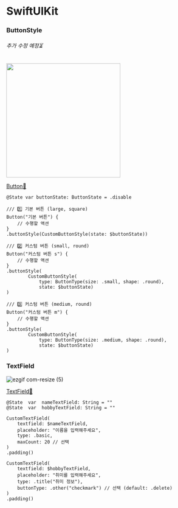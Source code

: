 # SwiftUIKit


### ButtonStyle
###### 추가 수정 예정⏳
<img src="https://github.com/yangsubinn/SwiftUIKit/assets/81167570/4427bacb-cf16-4690-b1ee-e5e94a86eb90" width=300 />

[Button📂](https://github.com/yangsubinn/SwiftUIKit/tree/master/SwiftUIKit/SwiftUIKit/DesignSystem/View/Button)

```
@State var buttonState: ButtonState = .disable

/// 1️⃣ 기본 버튼 (large, square)
Button("기본 버튼") {
	// 수행할 액션
}
.buttonStyle(CustomButtonStyle(state: $buttonState))

/// 2️⃣ 커스텀 버튼 (small, round)
Button("커스텀 버튼 s") {
	// 수행할 액션
}
.buttonStyle(
		CustomButtonStyle(
			type: ButtonType(size: .small, shape: .round), 
			state: $buttonState)
)

/// 3️⃣ 커스텀 버튼 (medium, round)
Button("커스텀 버튼 m") {
	// 수행할 액션
}
.buttonStyle(
		CustomButtonStyle(
			type: ButtonType(size: .medium, shape: .round), 
			state: $buttonState)
)

```




### TextField
![ezgif com-resize (5)](https://github.com/yangsubinn/SwiftUIKit/assets/81167570/143fb923-8a41-4ab7-ae6f-004e50432f9f)

[TextField📂](https://github.com/yangsubinn/SwiftUIKit/tree/master/SwiftUIKit/SwiftUIKit/DesignSystem/View/TextField)


```
@State  var  nameTextField: String = ""
@State  var  hobbyTextField: String = ""

CustomTextField(
	textfield: $nameTextField, 
	placeholder: "이름을 입력해주세요", 
	type: .basic,
	maxCount: 20 // 선택
)
.padding()

CustomTextField(
	textfield: $hobbyTextField, 
	placeholder: "취미를 입력해주세요", 
	type: .title("취미 정보"),
	buttonType: .other("checkmark") // 선택 (default: .delete)
)
.padding()
```

